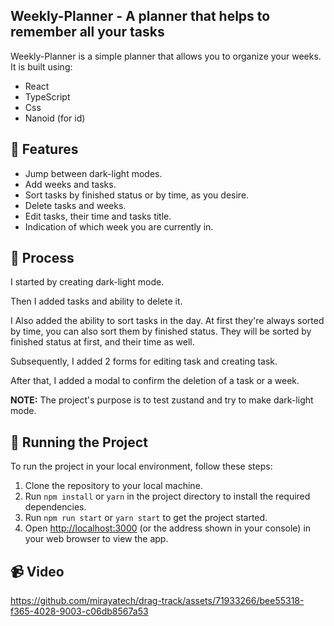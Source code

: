 ## Weekly-Planner - A planner that helps to remember all your tasks

Weekly-Planner is a simple planner that allows you to organize your weeks. It is built using:

- React
- TypeScript
- Css
- Nanoid (for id)

## 👾 Features

- Jump between dark-light modes.
- Add weeks and tasks.
- Sort tasks by finished status or by time, as you desire.
- Delete tasks and weeks.
- Edit tasks, their time and tasks title.
- Indication of which week you are currently in.

## 📒 Process

I started by creating dark-light mode. 

Then I added tasks and ability to delete it. 

I Also added the ability to sort tasks in the day. At first they're always sorted by time, you can also sort them by finished status.
They will be sorted by finished status at first, and their time as well.

Subsequently, I added 2 forms for editing task and creating task.

After that, I added a modal to confirm the deletion of a task or a week.

**NOTE:** The project's purpose is to test zustand and try to make dark-light mode.

## 🚦 Running the Project

To run the project in your local environment, follow these steps:

1. Clone the repository to your local machine.
2. Run `npm install` or `yarn` in the project directory to install the required dependencies.
3. Run `npm run start` or `yarn start` to get the project started.
4. Open [http://localhost:3000](http://localhost:3000) (or the address shown in your console) in your web browser to view the app.

## 📹 Video

https://github.com/mirayatech/drag-track/assets/71933266/bee55318-f365-4028-9003-c06db8567a53



